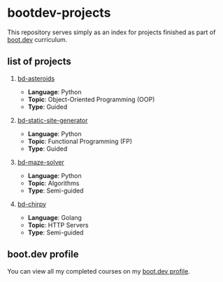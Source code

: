 # bootdev-projects

This repository serves simply as an index for projects finished as part of [boot.dev](https://boot.dev) curriculum.

## list of projects

1. [bd-asteroids](https://github.com/docherak/bd-asteroids)  
   - **Language**: Python 
   - **Topic**: Object-Oriented Programming (OOP)
   - **Type**: Guided

2. [bd-static-site-generator](https://github.com/docherak/bd-static-site-generator)  
   - **Language**: Python
   - **Topic**: Functional Programming (FP)
   - **Type**: Guided

3. [bd-maze-solver](https://github.com/docherak/bd-maze-solver)
   - **Language**: Python
   - **Topic**: Algorithms
   - **Type**: Semi-guided
  
4. [bd-chirpy](https://github.com/docherak/bd-chirpy)
   - **Language**: Golang
   - **Topic**: HTTP Servers
   - **Type**: Semi-guided

## boot.dev profile

You can view all my completed courses on my [boot.dev profile](https://www.boot.dev/u/docherak).


